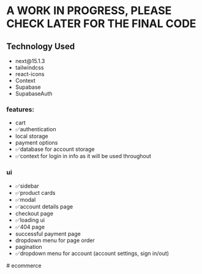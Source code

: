 <h1>A WORK IN PROGRESS, PLEASE CHECK LATER FOR THE FINAL CODE</h1>

<h2>Technology Used</h2>
<ul>
<li>next@15.1.3</li>
<li>tailwindcss</li>
<li>react-icons</li>
<li>Context</li>
<li>Supabase</li>
<li>SupabaseAuth</li>

</ul>

<h3>features:</h3>
<ul>
<li>cart</li>
<li>✅authentication</li>
<li>local storage</li>
<li>payment options</li>
<li>✅database for account storage</li>
<li>✅context for login in info as it will be used throughout</li>
</ul>
<h3>ui</h3>
<ul>
<li>✅sidebar</li>
<li>✅product cards</li>
<li>✅modal</li>
<li>✅account details page</li>
<li>checkout page</li>
<li>✅loading ui</li>
<li>✅404 page</li>
<li>successful payment page</li>
<li>dropdown menu for page order</li>
<li>pagination</li>
<li>✅dropdown menu for account (account settings, sign in/out)</li>
</ul>
# ecommerce
